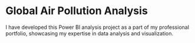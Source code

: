 # Global Air Pollution Analysis

I have developed this Power BI analysis project as a part of my professional portfolio, showcasing my expertise in data analysis and visualization.
